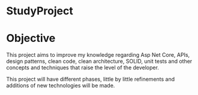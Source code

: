 # StudyProject

# Objective
This project aims to improve my knowledge regarding Asp Net Core, APIs, design patterns, clean code, clean architecture, SOLID, unit tests and 
other concepts and techniques that raise the level of the developer.

This project will have different phases, little by little refinements and additions of new technologies will be made.

